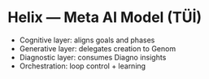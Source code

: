 # Helix — Meta AI Model (TÜİ)

- Cognitive layer: aligns goals and phases
- Generative layer: delegates creation to Genom
- Diagnostic layer: consumes Diagno insights
- Orchestration: loop control + learning
